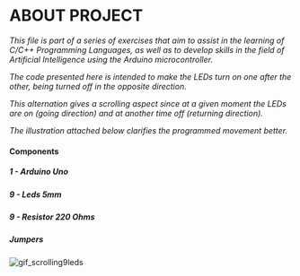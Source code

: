 # ABOUT PROJECT

*This file is part of a series of exercises that aim to assist in the learning of C/C++ Programming Languages, as well as to develop skills in the field of Artificial Intelligence using the Arduino microcontroller.*

*The code presented here is intended to make the LEDs turn on one after the other, being turned off in the opposite direction.*

*This alternation gives a scrolling aspect since at a given moment the LEDs are on (going direction) and at another time off (returning direction).*

*The illustration attached below clarifies the programmed movement better.*

#### Components
  ##### 1 - Arduino Uno
  ##### 9 - Leds 5mm
  ##### 9 - Resistor 220 Ohms
  ##### Jumpers

![gif_scrolling9leds](https://user-images.githubusercontent.com/97117365/194678721-9ac43721-e193-4dbd-9974-0f73b339d8fd.gif)
